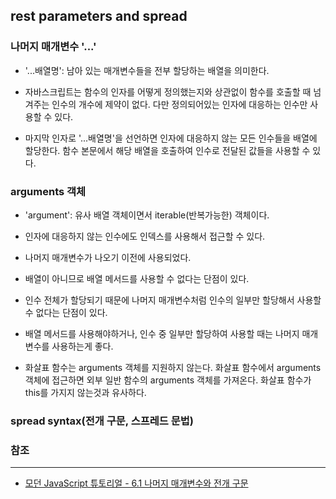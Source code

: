 ## rest parameters and spread

### 나머지 매개변수 '...'

- '...배열명': 남아 있는 매개변수들을 전부 할당하는 배열을 의미한다.

- 자바스크립트는 함수의 인자를 어떻게 정의했는지와 상관없이 함수를 호출할 때 넘겨주는 인수의 개수에 제약이 없다. 다만 정의되어있는 인자에 대응하는 인수만 사용할 수 있다.

- 마지막 인자로 '...배열명'을 선언하면 인자에 대응하지 않는 모든 인수들을 배열에 할당한다. 함수 본문에서 해당 배열을 호출하여 인수로 전달된 값들을 사용할 수 있다.

### arguments 객체

- 'argument': 유사 배열 객체이면서 iterable(반복가능한) 객체이다.

- 인자에 대응하지 않는 인수에도 인덱스를 사용해서 접근할 수 있다.

- 나머지 매개변수가 나오기 이전에 사용되었다.

- 배열이 아니므로 배열 메서드를 사용할 수 없다는 단점이 있다.

- 인수 전체가 할당되기 때문에 나머지 매개변수처럼 인수의 일부만 할당해서 사용할수 없다는 단점이 있다.

- 배열 메서드를 사용해야하거나, 인수 중 일부만 할당하여 사용할 때는 나머지 매개변수를 사용하는게 좋다.

- 화살표 함수는 arguments 객체를 지원하지 않는다. 화살표 함수에서 arguments 객체에 접근하면 외부 일반 함수의 arguments 객체를 가져온다. 화살표 함수가 this를 가지지 않는것과 유사하다.

### spread syntax(전개 구문, 스프레드 문법)



### 참조
---

- [모던 JavaScript 튜토리얼 - 6.1 나머지 매개변수와 전개 구문](https://ko.javascript.info/rest-parameters-spread)
